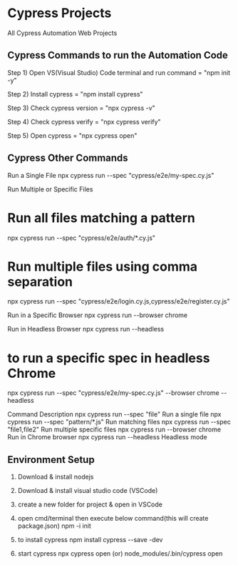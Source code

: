 # Cypress Projects
All Cypress Automation Web Projects

Cypress Commands to run the Automation Code
-------------------------------------------------------------------------------
Step 1) Open VS(Visual Studio) Code terminal and run command = "npm init -y"

Step 2) Install cypress = "npm install cypress" 

Step 3) Check cypress version = "npx cypress -v"

Step 4) Check cypress verify = "npx cypress verify"

Step 5) Open cypress = "npx cypress open"

Cypress Other Commands 
------------------------------------------------------------------------------

Run a Single File 
npx cypress run --spec "cypress/e2e/my-spec.cy.js"

Run Multiple or Specific Files

# Run all files matching a pattern
npx cypress run --spec "cypress/e2e/auth/*.cy.js"

# Run multiple files using comma separation
npx cypress run --spec "cypress/e2e/login.cy.js,cypress/e2e/register.cy.js"

Run in a Specific Browser
npx cypress run --browser chrome

Run in Headless Browser
npx cypress run --headless

# to run a specific spec in headless Chrome
npx cypress run --spec "cypress/e2e/my-spec.cy.js" --browser chrome --headless

Command	Description
npx cypress run --spec "file"	Run a single file 
npx cypress run --spec "pattern/*.js"	Run matching files 
npx cypress run --spec "file1,file2"	Run multiple specific files 
npx cypress run --browser chrome	Run in Chrome browser 
npx cypress run --headless	Headless mode 

Environment Setup
-----------------------
1) Download & install nodejs  

2) Download & install visual studio code (VSCode)

3) create a new folder for project & open in VSCode

4) open cmd/terminal then execute below command(this will create package.json)
  npm -i init     

5) to install cypress 
  npm install cypress --save -dev

6) start cypress
 npx cypress open     (or)
 node_modules/.bin/cypress open
